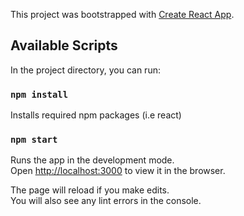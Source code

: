 This project was bootstrapped with [Create React App](https://github.com/facebook/create-react-app).

## Available Scripts

In the project directory, you can run:

### `npm install`
Installs required npm packages (i.e react)

### `npm start`

Runs the app in the development mode.<br />
Open [http://localhost:3000](http://localhost:3000) to view it in the browser.

The page will reload if you make edits.<br />
You will also see any lint errors in the console.

